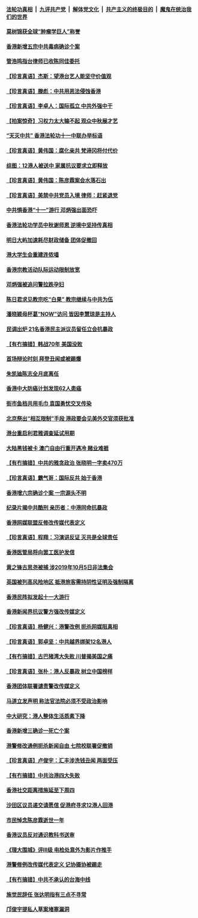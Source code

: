 

####  [法轮功真相](../../../../basic/blob/master/README.md?t=10052202) &nbsp;|&nbsp; [九评共产党](../../../../9ping.md/blob/master/README.md?t=10052202) &nbsp;|&nbsp; [解体党文化](../../../../jtdwh.md/blob/master/README.md?t=10052202)  &nbsp;|&nbsp; [共产主义的终极目的](../../../../gczydzjmd.md/blob/master/README.md?t=10052202) &nbsp;|&nbsp; [魔鬼在统治我们的世界](../../../../mgztzwmdsj.md/blob/master/README.md?t=10052202) 

#### [莫树锦获全球“肿瘤学巨人”称誉](../pages/nsc415/n12453121.md?t=10052202) 

#### [香港新增五宗中共毒病确诊个案](../pages/nsc415/n12453085.md?t=10052202) 

#### [管浩鸣指台律师已收陈同佳委托](../pages/nsc415/n12452999.md?t=10052202) 

#### [【珍言真语】杰斯：望港台艺人能坚守价值观](../pages/nsc415/n12449043.md?t=10052202) 

#### [【珍言真语】滕彪：中共用恶法侵蚀香港](../pages/nsc415/n12444721.md?t=10052202) 

#### [【珍言真语】李卓人：国际孤立 中共外强中干](../pages/nsc415/n12447846.md?t=10052202) 

#### [【拍案惊奇】习权力太大输不起 观众中秋展才艺](../pages/nsc415/n12446816.md?t=10052202) 

#### [“天灭中共” 香港法轮功十一中联办举标语](../pages/nsc415/n12445032.md?t=10052202) 

#### [【珍言真语】黄伟国：腐化亲共 梵谛冈将付代价](../pages/nsc415/n12444894.md?t=10052202) 

#### [组图：12港人被送中 家属抗议要求立即释放](../pages/nsc415/n12443830.md?t=10052202) 

#### [【珍言真语】黄伟国：陈彦霖案会水落石出](../pages/nsc415/n12439340.md?t=10052202) 

#### [【珍言真语】美禁中共党员入境 律师：赶紧退党](../pages/nsc415/n12442283.md?t=10052202) 

#### [中共惧香港“十一”游行 邓炳强出面恐吓](../pages/nsc415/n12440600.md?t=10052202) 

#### [香港法轮功学员中秋谢师恩 逆境中坚持传真相](../pages/nsc415/n12440475.md?t=10052202) 

#### [明日大屿加速耗尽财政储备 团体促撤回](../pages/nsc415/n12440742.md?t=10052202) 

#### [港大学生会重建连侬墙](../pages/nsc415/n12440746.md?t=10052202) 

#### [香港宗教活动队际运动限制放宽](../pages/nsc415/n12440734.md?t=10052202) 

#### [邓炳强被追问警拉跌孕妇](../pages/nsc415/n12440714.md?t=10052202) 

#### [陈日君求见教宗吃“白果” 教宗继续与中共为伍](../pages/nsc415/n12440717.md?t=10052202) 

#### [潘晓颖母杯葛“NOW”访问 皆因李慧琼是主持人](../pages/nsc415/n12440652.md?t=10052202) 

#### [民调出炉 21名香港民主派议员留任立会抗暴政](../pages/nsc415/n12440547.md?t=10052202) 

#### [【有冇搞错】韩战70年 美国没败](../pages/nsc415/n12439774.md?t=10052202) 

#### [首场辩论时刻 拜登丑闻或被踢爆](../pages/nsc415/n12439577.md?t=10052202) 

#### [朱凯廸陈志全月底离任](../pages/nsc415/n12438035.md?t=10052202) 

#### [香港中大防癌计划发现62人患癌](../pages/nsc415/n12438010.md?t=10052202) 

#### [街市鱼档共用毛巾 袁国勇忧交叉传染](../pages/nsc415/n12437996.md?t=10052202) 

#### [北京祭出“相互限制”手段 港政要会见美外交官须获批准](../pages/nsc415/n12437980.md?t=10052202) 

#### [港台重启利君雅调查延试用期](../pages/nsc415/n12437929.md?t=10052202) 

#### [大陆黑钱被卡 澳门自由行重开遇冷 赌业难捱](../pages/nsc415/n12437520.md?t=10052202) 

#### [【有冇搞错】中共的雅贪政治 张晓明一字卖470万](../pages/nsc415/n12436809.md?t=10052202) 

#### [【珍言真语】霸气哥：国际反共 始于香港](../pages/nsc415/n12436583.md?t=10052202) 

#### [香港增六宗确诊个案 一宗源头不明](../pages/nsc415/n12435055.md?t=10052202) 

#### [纪录片揭中共酷刑 亲历者：中港同命抗暴政](../pages/nsc415/n12435033.md?t=10052202) 

#### [香港网媒联盟反修改传媒代表定义](../pages/nsc415/n12434993.md?t=10052202) 

#### [【珍言真语】程翔：习演讲反证 灭共是全球责任](../pages/nsc415/n12430263.md?t=10052202) 

#### [香港医管局将向罢工医护发信](../pages/nsc415/n12428784.md?t=10052202) 

#### [黄之锋古思尧被捕 涉2019年10月5日非法集会](../pages/nsc415/n12428744.md?t=10052202) 

#### [英国被列高风险地区 抵港旅客需持阴性证明及强制隔离](../pages/nsc415/n12428763.md?t=10052202) 

#### [香港民阵拟发起十一大游行](../pages/nsc415/n12428707.md?t=10052202) 

#### [香港新闻界抗议警方强改传媒定义](../pages/nsc415/n12428651.md?t=10052202) 

#### [【珍言真语】杨健兴：港警改例 扼杀网媒阻真相](../pages/nsc415/n12428304.md?t=10052202) 

#### [【珍言真语】郭卓坚：中共越界绑架12名港人](../pages/nsc415/n12428197.md?t=10052202) 

#### [【有冇搞错】古巴猪湾大失败 川普揭美国之痛](../pages/nsc415/n12427747.md?t=10052202) 

#### [【珍言真语】张朴：港人反暴政 树立中国榜样](../pages/nsc415/n12427345.md?t=10052202) 

#### [香港团体联署谴责警改传媒定义](../pages/nsc415/n12425985.md?t=10052202) 

#### [马道立发声明 称法官法院必须不受政治影响](../pages/nsc415/n12425941.md?t=10052202) 

#### [中大研究：港人整体生活质素下降](../pages/nsc415/n12425926.md?t=10052202) 

#### [香港新增三确诊一死亡个案](../pages/nsc415/n12425906.md?t=10052202) 

#### [港警修改通例扼杀新闻自由 七院校联署促撤销](../pages/nsc415/n12425896.md?t=10052202) 

#### [【珍言真语】卢俊宇：汇丰涉洗钱丑闻 两面受压](../pages/nsc415/n12424708.md?t=10052202) 

#### [【有冇搞错】中共治港四大失败](../pages/nsc415/n12425605.md?t=10052202) 

#### [香港社交距离措施延至下周四](../pages/nsc415/n12423390.md?t=10052202) 

#### [沙田区议员递交请愿信 促港府寻求12港人回港](../pages/nsc415/n12423335.md?t=10052202) 

#### [市民悼念陈彦霖逝世一年](../pages/nsc415/n12423369.md?t=10052202) 

#### [香港议员反对通识教科书送审](../pages/nsc415/n12423294.md?t=10052202) 

#### [《理大围城》评III级 电检处意外为影片作推手](../pages/nsc415/n12423323.md?t=10052202) 

#### [港警修例改传媒代表定义 记协摄协被踢走](../pages/nsc415/n12423085.md?t=10052202) 

#### [【有冇搞错】中共不承认的台海中线](../pages/nsc415/n12422639.md?t=10052202) 

#### [施觉民辞任 张达明指有三点不寻常](../pages/nsc415/n12420947.md?t=10052202) 

#### [邝俊宇提私人草案堵塞漏洞](../pages/nsc415/n12420937.md?t=10052202) 

